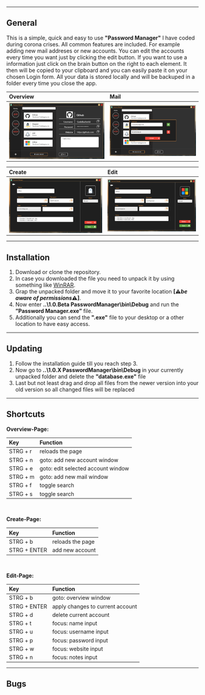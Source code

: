
---

## General
This is a simple, quick and easy to use **"Password Manager"** I have coded during corona crises. All common features are included. For example adding new mail addreses or new accounts. You can edit the accounts every time you want just by clicking the edit button. If you want to use a information just click on the brain button on the right to each element. It then will be copied to your clipboard and you can easily paste it on your chosen Login form. All your data is stored locally and will be backuped in a folder every time you close the app.

| Overview     | Mail     |
| :------------- | :------------- |
| <img src="GitHub/OverviewScreen.PNG" Margin="10">       | <img src="GitHub/AddMail.PNG" Margin="10">     |

| Create     | Edit     |
| :------------- | :------------- |
| <img src="GitHub/CreateScreen.PNG" Margin="10">       | <img src="GitHub/EditScreen.PNG" Margin="10">     |


---

## Installation 

1. Download or clone the repository. 
2. In case you downloaded the file you need to unpack it by using something like [WinRAR](https://www.chip.de/downloads/WinRAR-64-Bit_37666786.html).
3. Grap the unpacked folder and move it to your favorite location **[⚠*be aware of permissions*⚠]**.
4. Now enter **..\1.0.Beta PasswordManager\bin\Debug** and run the **”Password Manager.exe”** file.
5. Additionally you can send the **".exe"** file to your desktop or a other location to have easy access. 

---

## Updating
1. Follow the installation guide till you reach step 3.
2. Now go to **..\1.0.X PasswordManager\bin\Debug** in your currently unpacked folder and delete the **"database.exe"** file
3. Last but not least drag and drop all files from the newer version into your old version so all changed files will be replaced
---
## Shortcuts
  
**Overview-Page:**

| Key     | Function     |
| :------------- | :------------- |
| STRG + r  | reloads the page |
| STRG + n | goto: add new account window |
| STRG + e | goto: edit selected account window|
| STRG + m | goto: add new mail window |
| STRG + f | toggle search |
| STRG + s | toggle search |

&nbsp;

**Create-Page:**

| Key     | Function     |
| :------------- | :------------- |
| STRG + b  | reloads the page |
| STRG + ENTER | add new account |

&nbsp;

**Edit-Page:**

| Key     | Function     |
| :------------- | :------------- |
| STRG + b  | goto: overview window|
| STRG + ENTER | apply changes to current account |
| STRG + d  | delete current account |
| STRG + t | focus: name input |
| STRG + u  | focus: username input |
| STRG + p | focus: password input |
| STRG + w  | focus: website input |
| STRG + n | focus: notes input |

---
## Bugs
